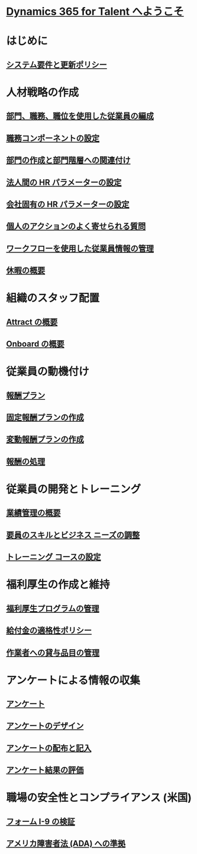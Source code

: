 # [Dynamics 365 for Talent へようこそ](index.md)

# はじめに
## [システム要件と更新ポリシー](talent-versions-update-policy.md)

# 人材戦略の作成
## [部門、職務、職位を使用した従業員の編成](departments-jobs-positions.md)
## [職務コンポーネントの設定](create-job.md)
## [部門の作成と部門階層への関連付け](create-department-add-department-hierarchy.md)
## [法人間の HR パラメーターの設定](set-up-hr-parameters-across-legal-entities.md)
## [会社固有の HR パラメーターの設定](set-up-company-specific-hr-parameters.md)
## [個人のアクションのよく寄せられる質問](personnel-actions-faq.md)
## [ワークフローを使用した従業員情報の管理](workflow-manage-employee-information.md)
## [休暇の概要](leave-absence-overview.md)

# 組織のスタッフ配置
## [Attract の概要](attract-overview.md) 
## [Onboard の概要](create-onboarding-experience.md)

# 従業員の動機付け
## [報酬プラン](compensation-plans.md)
## [固定報酬プランの作成](create-fixed-compensation-plans.md)
## [変動報酬プランの作成](create-variable-compensation-plans.md)
## [報酬の処理](process-compensation.md)

# 従業員の開発とトレーニング
## [業績管理の概要](performance-management-overview.md)
## [要員のスキルとビジネス ニーズの調整](skills.md)
## [トレーニング コースの設定](courses.md)

# 福利厚生の作成と維持
## [福利厚生プログラムの管理](manage-benefit-program.md)
## [給付金の適格性ポリシー](benefit-eligibility-policies.md)
## [作業者への貸与品目の管理](loan-items.md)

# アンケートによる情報の収集
## [アンケート](questionnaires.md)
## [アンケートのデザイン](design-questionnaires.md)
## [アンケートの配布と記入](distribute-questionnaires.md)
## [アンケート結果の評価](evaluate-questionnaire-results.md)

# 職場の安全性とコンプライアンス (米国)
## [フォーム I-9 の検証](../fin-and-ops/hr/localizations/noam-usa-form-i-9-verification.md)
## [アメリカ障害者法 (ADA) への準拠](../fin-and-ops/hr/localizations/noam-usa-comply-ada.md)
